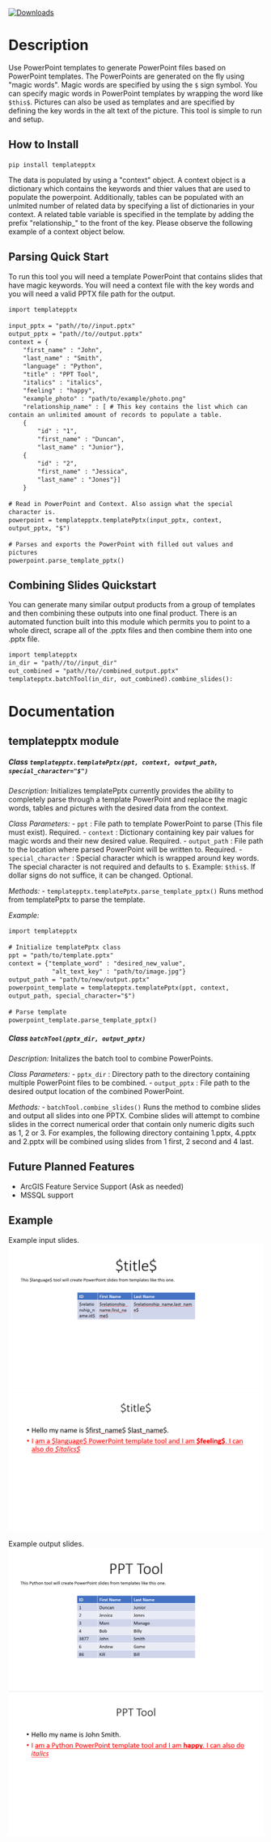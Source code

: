 [![Downloads](https://pepy.tech/badge/templatepptx)](https://pepy.tech/project/templatepptx)

# Description

Use PowerPoint templates to generate PowerPoint files based on PowerPoint templates. The PowerPoints are generated on the fly using "magic words". Magic words are specified by using the `$` sign symbol. You can specify magic words in PowerPoint templates by wrapping the word like `$this$`. Pictures can also be used as templates and are specified by defining the key words in the alt text of the picture. This tool is simple to run and setup. 

## How to Install 
`pip install templatepptx`

The data is populated by using a "context" object. A context object is a dictionary which contains the keywords and thier values that are used to populate the powerpoint. Additionally, tables can be populated with an unlmited number of related data by specifying a list of dictionaries in your context. A related table variable is specified in the template by adding the prefix "relationship_" to the front of the key. Please observe the following example of a context object below.

## Parsing Quick Start

To run this tool you will need a template PowerPoint that contains slides that have magic keywords. You will need a context file with the key words and you will need a valid PPTX file path for the output.

```
import templatepptx

input_pptx = "path//to//input.pptx"
output_pptx = "path//to//output.pptx"
context = {
    "first_name" : "John",
    "last_name" : "Smith",
    "language" : "Python",
    "title" : "PPT Tool",
    "italics" : "italics",
    "feeling" : "happy",
    "example_photo" : "path/to/example/photo.png"
    "relationship_name" : [ # This key contains the list which can contain an unlimited amount of records to populate a table.
    {
        "id" : "1",
        "first_name" : "Duncan",
        "last_name" : "Junior"},
    {
        "id" : "2",
        "first_name" : "Jessica",
        "last_name" : "Jones"}]
    }

# Read in PowerPoint and Context. Also assign what the special character is.
powerpoint = templatepptx.templatePptx(input_pptx, context, output_pptx, "$")

# Parses and exports the PowerPoint with filled out values and pictures
powerpoint.parse_template_pptx()

```

## Combining Slides Quickstart

You can generate many similar output products from a group of templates and then combining these outputs into one final product. There is an automated function built into this module which permits you to point to a whole direct, scrape all of the .pptx files and then combine them into one .pptx file. 

```
import templatepptx
in_dir = "path//to//input_dir"
out_combined = "path//to//combined_output.pptx"
templatepptx.batchTool(in_dir, out_combined).combine_slides():
```

# Documentation

## templatepptx module

##### Class `templatepptx.templatePptx(ppt, context, output_path, special_character="$")`

*Description:*
Initializes templatePptx currently provides the ability to completely parse through a template PowerPoint and replace the magic words, tables and pictures with the desired data from the context.

*Class Parameters:*
    -  `ppt` : File path to template PowerPoint to parse (This file must exist). Required.
    -  `context` : Dictionary containing key pair values for magic words and their new desired value. Required.
    -  `output_path` : File path to the location where parsed PowerPoint will be written to. Required.
    -  `special_character` : Special character which is wrapped around key words. The special character is not required and defaults to `$`. Example: `$this$`. If dollar signs do not suffice, it can be changed. Optional.

*Methods:*
    - `templatepptx.templatePptx.parse_template_pptx()` Runs method from templatePptx to parse the template.


*Example:*
```
import templatepptx

# Initialize templatePptx class
ppt = "path/to/template.pptx"
context = {"template_word" : "desired_new_value",
            "alt_text_key" : "path/to/image.jpg"}
output_path = "path/to/new/output.pptx"
powerpoint_template = templatepptx.templatePptx(ppt, context, output_path, special_character="$")

# Parse template
powerpoint_template.parse_template_pptx()
```

##### Class `batchTool(pptx_dir, output_pptx)`

*Description:*
Initalizes the batch tool to combine PowerPoints. 

*Class Parameters:*
    -  `pptx_dir` : Directory path to the directory containing multiple PowerPoint files to be combined.
    -  `output_pptx` : File path to the desired output location of the combined PowerPoint.

*Methods:*
    - `batchTool.combine_slides()` Runs the method to combine slides and output all slides into one PPTX. Combine slides will attempt to combine slides in the correct numerical order that contain only numeric digits such as 1, 2 or 3. For examples, the following directory containing 1.pptx, 4.pptx and 2.pptx will be combined using slides from 1 first, 2 second and 4 last.








## Future Planned Features
- ArcGIS Feature Service Support (Ask as needed)
- MSSQL support


## Example

Example input slides.
![input slide 1 example](img/in1.PNG)
![input slide 2 example](img/in2.PNG)

Example output slides.
![output slide 1 example](img/out1.PNG)
![output slide 2 example](img/out2.PNG)
